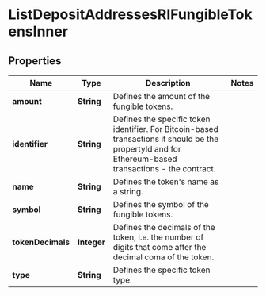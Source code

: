 

# ListDepositAddressesRIFungibleTokensInner


## Properties

| Name | Type | Description | Notes |
|------------ | ------------- | ------------- | -------------|
|**amount** | **String** | Defines the amount of the fungible tokens. |  |
|**identifier** | **String** | Defines the specific token identifier. For Bitcoin-based transactions it should be the propertyId and for Ethereum-based transactions - the contract. |  |
|**name** | **String** | Defines the token&#39;s name as a string. |  |
|**symbol** | **String** | Defines the symbol of the fungible tokens. |  |
|**tokenDecimals** | **Integer** | Defines the decimals of the token, i.e. the number of digits that come after the decimal coma of the token. |  |
|**type** | **String** | Defines the specific token type. |  |



